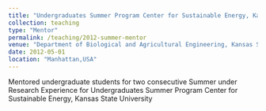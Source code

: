 ```yaml
---
title: "Undergraduates Summer Program Center for Sustainable Energy, Kansas State University"
collection: teaching
type: "Mentor"
permalink: /teaching/2012-summer-mentor
venue: "Department of Biological and Agricultural Engineering, Kansas State University"
date: 2012-05-01
location: "Manhattan,USA"
---
```


Mentored undergraduate students for two consecutive Summer under Research Experience for Undergraduates Summer Program Center for Sustainable Energy, Kansas State University


